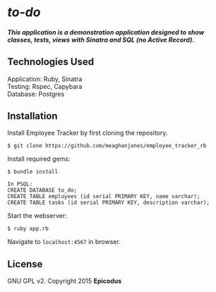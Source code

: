 # _to-do_

##### This application is a demonstration application designed to show classes, tests, views with Sinatra and SQL (no Active Record).

## Technologies Used

Application: Ruby, Sinatra<br>
Testing: Rspec, Capybara<br>
Database: Postgres

Installation
------------

Install Employee Tracker by first cloning the repository.  
```
$ git clone https://github.com/meaghanjones/employee_tracker_rb
```

Install required gems:
```
$ bundle install
```

```
In PSQL:
CREATE DATABASE to_do;
CREATE TABLE employees (id serial PRIMARY KEY, name varchar);
CREATE TABLE tasks (id serial PRIMARY KEY, description varchar);
```

Start the webserver:
```
$ ruby app.rb
```

Navigate to `localhost:4567` in browser.

License
-------

GNU GPL v2. Copyright 2015 **Epicodus**
